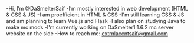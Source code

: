 -Hi, I’m @DaSmelterSaif
-I’m mostly interested in web development (HTML & CSS & JS)
-I am proefficient in HTML & CSS
-I'm still learning CSS & JS and am planning to learn Vue.js and Flask
-I also plan on studying Java to make mc mods
-I'm currently working on DaSmelter1 1.6.2 mc server website on the side
-How to reach me: extrnlaccntsaif@gmail.com

<!---
DaSmelterSaif/DaSmelterSaif is a ✨ special ✨ repository because its `README.md` (this file) appears on your GitHub profile.
You can click the Preview link to take a look at your changes.
--->
